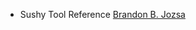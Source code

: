 - Sushy Tool Reference [Brandon B. Jozsa](https://cloudcult.dev/sushy-emulator-redfish-for-the-virtualization-nation/)